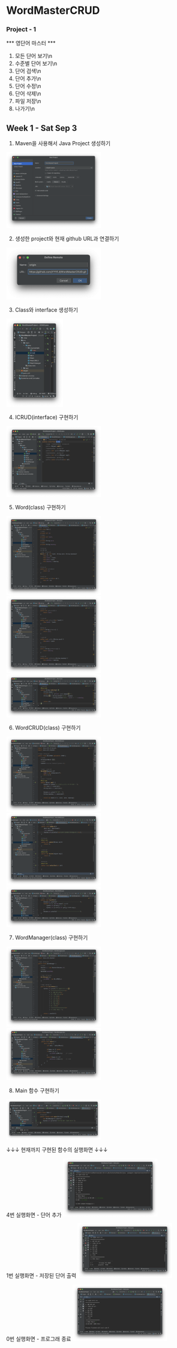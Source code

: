 # WordMasterCRUD
### Project - 1

*** 영단어 마스터 ***
1. 모든 단어 보기\n
2. 수준별 단어 보기\n
3. 단어 검색\n
4. 단어 추가\n
5. 단어 수정\n
6. 단어 삭제\n
7. 파일 저장\n
0. 나가기\n





## Week 1 - Sat Sep 3
1. Maven을 사용해서 Java Project 생성하기
<img src = "https://raw.githubusercontent.com/YYYEJI/WordMasterCRUD/209ca40c080e6f032df72061bf3e1b65924282a3/Screenshots/1-1.png" width="50%" height="50%">

2. 생성한 project와 현재 github URL과 연결하기
<img src = "https://raw.githubusercontent.com/YYYEJI/WordMasterCRUD/209ca40c080e6f032df72061bf3e1b65924282a3/Screenshots/1-2.png" width="50%" height="50%">

3. Class와 interface 생성하기
<img src = "https://raw.githubusercontent.com/YYYEJI/WordMasterCRUD/209ca40c080e6f032df72061bf3e1b65924282a3/Screenshots/1-3.png" width="30%" height="30%">


4. ICRUD(interface) 구현하기
<img src = "https://raw.githubusercontent.com/YYYEJI/WordMasterCRUD/209ca40c080e6f032df72061bf3e1b65924282a3/Screenshots/1-4.png" width="50%" height="50%">

5. Word(class) 구현하기
<img src = "https://raw.githubusercontent.com/YYYEJI/WordMasterCRUD/209ca40c080e6f032df72061bf3e1b65924282a3/Screenshots/1-5(1).png" width="50%" height="50%">
<img src = "https://raw.githubusercontent.com/YYYEJI/WordMasterCRUD/209ca40c080e6f032df72061bf3e1b65924282a3/Screenshots/1-5(2).png" width="50%" height="50%">
<img src = "https://raw.githubusercontent.com/YYYEJI/WordMasterCRUD/209ca40c080e6f032df72061bf3e1b65924282a3/Screenshots/1-5(3).png" width="50%" height="50%">



6. WordCRUD(class) 구현하기
<img src = "https://raw.githubusercontent.com/YYYEJI/WordMasterCRUD/209ca40c080e6f032df72061bf3e1b65924282a3/Screenshots/1-6(1).png" width="50%" height="50%">
<img src = "https://raw.githubusercontent.com/YYYEJI/WordMasterCRUD/209ca40c080e6f032df72061bf3e1b65924282a3/Screenshots/1-6(2).png" width="50%" height="50%">
<img src = "https://raw.githubusercontent.com/YYYEJI/WordMasterCRUD/209ca40c080e6f032df72061bf3e1b65924282a3/Screenshots/1-6(3).png" width="50%" height="50%">


7. WordManager(class) 구현하기
<img src = "https://raw.githubusercontent.com/YYYEJI/WordMasterCRUD/209ca40c080e6f032df72061bf3e1b65924282a3/Screenshots/1-7(1).png" width="50%" height="50%">
<img src = "https://raw.githubusercontent.com/YYYEJI/WordMasterCRUD/209ca40c080e6f032df72061bf3e1b65924282a3/Screenshots/1-7(2).png" width="50%" height="50%">


8. Main 함수 구현하기 
<img src = "https://raw.githubusercontent.com/YYYEJI/WordMasterCRUD/209ca40c080e6f032df72061bf3e1b65924282a3/Screenshots/1-8.png" width="50%" height="50%">



↓↓↓ 현재까지 구현된 함수의 실행화면 ↓↓↓

4번 실행화면 - 단어 추가
<img src = "https://raw.githubusercontent.com/YYYEJI/WordMasterCRUD/209ca40c080e6f032df72061bf3e1b65924282a3/Screenshots/1-9(1).png" width="50%" height="50%">

1번 실행화면 - 저장된 단어 출력
<img src = "https://raw.githubusercontent.com/YYYEJI/WordMasterCRUD/209ca40c080e6f032df72061bf3e1b65924282a3/Screenshots/1-9(2).png" width="50%" height="50%">

0번 실행화면 - 프로그래 종료
<img src = "https://raw.githubusercontent.com/YYYEJI/WordMasterCRUD/209ca40c080e6f032df72061bf3e1b65924282a3/Screenshots/1-9(3).png" width="50%" height="50%">
